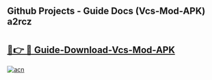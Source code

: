 ## Github Projects - Guide Docs (Vcs-Mod-APK) a2rcz

# <h2><a href="https://apkcomod.com?title=Vcs-Mod-APK">🔗👉 🔴 Guide-Download-Vcs-Mod-APK </a></h2>

[![acn](https://github.com/user-attachments/assets/0f9c940e-d8b0-45ae-aac7-cd30a18b3e1c)](https://apkcomod.com?title=Vcs-Mod-APK)
